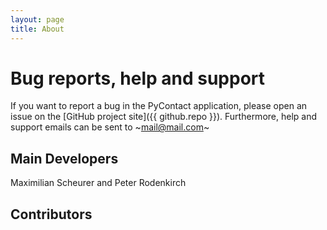 ```yaml
---
layout: page
title: About
---
```

# Bug reports, help and support
If you want to report a bug in the PyContact application, please open
an issue on the [GitHub project site]({{ github.repo }}).
Furthermore, help and support emails can be sent to ~mail@mail.com~

## Main Developers
Maximilian Scheurer and Peter Rodenkirch

## Contributors
